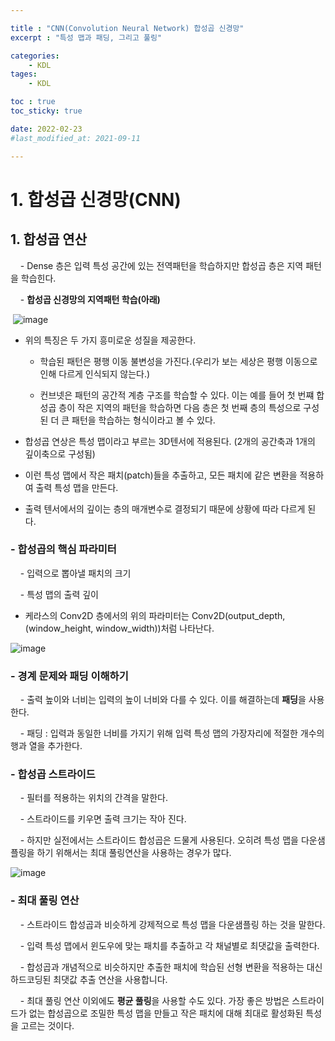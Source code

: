 ```yaml
---

title : "CNN(Convolution Neural Network) 합성곱 신경망"
excerpt : "특성 맵과 패딩, 그리고 풀링"

categories:
    - KDL
tages:
    - KDL

toc : true
toc_sticky: true

date: 2022-02-23
#last_modified_at: 2021-09-11

---
```

# 1. 합성곱 신경망(CNN)

## 1. 합성곱 연산

    -  Dense 층은 입력 특성 공간에 있는 전역패턴을 학습하지만 합성곱 층은 지역 패턴을 학습힌다.

    - **합성곱 신경망의 지역패턴 학습(아래)**

 ![image](https://user-images.githubusercontent.com/37393115/155303570-ca5963e7-6ec6-4ed3-83ec-45867f4c6348.gif)

- 위의 특징은 두 가지 흥미로운 성질을 제공한다.
  
  - 학습된 패턴은 평행 이동 불변성을 가진다.(우리가 보는 세상은 평행 이동으로 인해 다르게 인식되지 않는다.)
  
  - 컨브넷은 패턴의 공간적 계층 구조를 학습할 수 있다. 이는 예를 들어 첫 번쨰 합성곱 층이 작은 지역의 패턴을 학습하면 다음 층은 첫 번째 층의 특성으로 구성된 더 큰 패턴을 학습하는 형식이라고 볼 수 있다.

- 합성곱 연상은 특성 맵이라고 부르는 3D텐서에 적용된다. (2개의 공간축과 1개의 깊이축으로 구성됨)

- 이런 특성 맵에서 작은 패치(patch)들을 추출하고, 모든 패치에 같은 변환을 적용하여 출력 특성 맵을 만든다.

- 출력 텐서에서의 깊이는 층의 매개변수로 결정되기 때문에 상황에 따라 다르게 된다. 

### - 합성곱의 핵심 파라미터

    - 입력으로 뽑아낼 패치의 크기

    - 특성 맵의 출력 깊이

- 케라스의 Conv2D 층에서의 위의 파라미터는 Conv2D(output_depth, (window_height, window_width))처럼 나타난다.

![image](https://user-images.githubusercontent.com/37393115/155305310-a868f5e8-6c2f-403d-a43c-a49652ef6d06.jpeg)

### - 경계 문제와 패딩 이해하기

    - 출력 높이와 너비는 입력의 높이 너비와 다를 수 있다. 이를 해결하는데 **패딩**을 사용한다.

    - 패딩 : 입력과 동일한 너비를 가지기 위해 입력 특성 맵의 가장자리에 적절한 개수의 행과 열을 추가한다. 

### - 합성곱 스트라이드

    - 필터를 적용하는 위치의 간격을 말한다.

    - 스트라이드를 키우면 출력 크기는 작아 진다.

    - 하지만 실전에서는 스트라이드 합성곱은 드물게 사용된다. 오히려 특성 맵을 다운샘플링을 하기 위해서는 최대 풀링연산을 사용하는 경우가 많다.

![image](https://user-images.githubusercontent.com/37393115/155310069-fbf1c28c-65c8-44e3-9d51-0018a0ca6ea4.png)

### - 최대 풀링 연산

    - 스트라이드 합성곱과 비슷하게 강제적으로 특성 맵을 다운샘플링 하는 것을 말한다.

    - 입력 특성 맵에서 윈도우에 맞는 패치를 추출하고 각 채널별로 최댓값을 출력한다.

    - 합성곱과 개념적으로 비슷하지만 추출한 패치에 학습된 선형 변환을 적용하는 대신 하드코딩된 최댓값 추출 연산을 사용합니다.

    - 최대 풀링 연산 이외에도 **평균 풀링**을 사용할 수도 있다.  가장 좋은 방법은 스트라이드가 없는 합성곱으로 조밀한 특성 맵을 만들고 작은 패치에 대해 최대로 활성화된 특성을 고르는 것이다.

